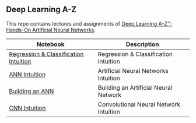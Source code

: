 Deep Learning A-Z
---

This repo contains lectures and assignments of [Deep Learning A-Z™: Hands-On Artificial Neural Networks](https://www.udemy.com/deeplearning/learn/v4/content).

| Notebook | Description |
|--------------------------------------------------------------------------------------------------------------|-------------------------------------------------------------------------------------------------------------------------------------------------------------------|
| [Regression & Classification Intuition](http://nbviewer.jupyter.org/github/tuanavu/deep-learning-a-z/blob/master/DeepLearningA-Z/01-machine-learning-basics/01-Regression-Classification-Intuition.ipynb) | Regression & Classification Intuition |
| [ANN Intuition](http://nbviewer.jupyter.org/github/tuanavu/deep-learning-a-z/blob/master/DeepLearningA-Z/02-supervised-deep-learning/01-Artificial-Neural-Networks-%28ANN%29/01-ANN-Intuition.ipynb) | Artificial Neural Networks Intuition |
| [Building an ANN](http://nbviewer.jupyter.org/github/tuanavu/deep-learning-a-z/blob/master/DeepLearningA-Z/02-supervised-deep-learning/01-Artificial-Neural-Networks-%28ANN%29/02-Building-an-ANN.ipynb) | Building an Artificial Neural Network |
| [CNN Intuition](http://nbviewer.jupyter.org/github/tuanavu/deep-learning-a-z/blob/master/DeepLearningA-Z/02-supervised-deep-learning/02-Convolutional-Neural-Networks-%28CNN%29/01-CNN-Intuition.ipynb) | Convolutional Neural Network Intuition |